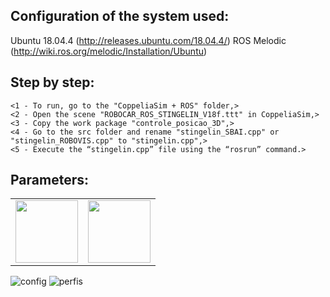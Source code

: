 ## Configuration of the system used:
Ubuntu 18.04.4 (http://releases.ubuntu.com/18.04.4/)
ROS Melodic (http://wiki.ros.org/melodic/Installation/Ubuntu)

## Step by step:
```
<1 - To run, go to the "CoppeliaSim + ROS" folder,>
<2 - Open the scene "ROBOCAR_ROS_STINGELIN_V18f.ttt" in CoppeliaSim,>
<3 - Copy the work package "controle_posicao_3D",>
<4 - Go to the src folder and rename "stingelin_SBAI.cpp" or "stingelin_ROBOVIS.cpp" to "stingelin.cpp",>
<5 - Execute the “stingelin.cpp” file using the “rosrun” command.>
```
## Parameters:

<table>
  <tr>
    <td align="center">
        <img src="![perfis](https://github.com/user-attachments/assets/b0433e86-ac80-43d4-bb40-fa5b8c4d5e4e)" width="100px;" 
      </a>
    </td>
    <td align="center">
        <img src="![config](https://github.com/user-attachments/assets/99859927-ee11-466e-94bc-d25d46c233f7)" width="100px;" 
      </a>
    </td>
</table>

![config](https://github.com/user-attachments/assets/99859927-ee11-466e-94bc-d25d46c233f7)
![perfis](https://github.com/user-attachments/assets/b0433e86-ac80-43d4-bb40-fa5b8c4d5e4e)

